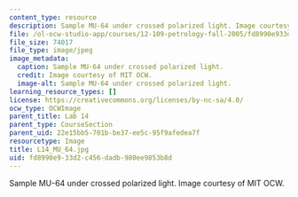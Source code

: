 ```yaml
---
content_type: resource
description: Sample MU-64 under crossed polarized light. Image courtesy of MIT OCW.
file: /ol-ocw-studio-app/courses/12-109-petrology-fall-2005/fd8990e933d2c456dadb980ee9853b8d_L14_MU_64.jpg
file_size: 74017
file_type: image/jpeg
image_metadata:
  caption: Sample MU-64 under crossed polarized light.
  credit: Image courtesy of MIT OCW.
  image-alt: Sample MU-64 under crossed polarized light.
learning_resource_types: []
license: https://creativecommons.org/licenses/by-nc-sa/4.0/
ocw_type: OCWImage
parent_title: Lab 14
parent_type: CourseSection
parent_uid: 22e15bb5-701b-be37-ee5c-95f9afedea7f
resourcetype: Image
title: L14_MU_64.jpg
uid: fd8990e9-33d2-c456-dadb-980ee9853b8d
---
```

Sample MU-64 under crossed polarized light. Image courtesy of MIT OCW.